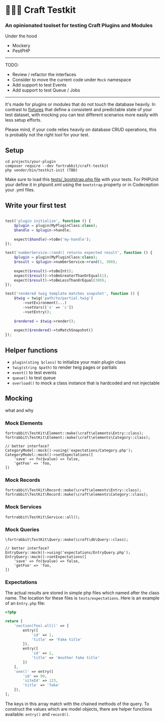 # 🦠🧑‍🔬 Craft Testkit 

### An opinionated toolset for testing Craft Plugins and Modules

Under the hood 

* Mockery
* PestPHP

---

TODO: 
* Review / refactor the interfaces
* Consider to move the current code under `Mock` namespace
* Add support to test Events
* Add support to test Queue / Jobs



---

It's made for plugins or modules that do not touch the database heavily. In contrast to [fixtures](https://craftcms.com/docs/4.x/testing/testing-craft/fixtures.html) that define a consistent and predictable state of your test dataset, with mocking you can test different scenarios more easily with less setup efforts.

Please mind, if your code relies heavily on database CRUD operations, this is probably not the right tool for your test.

## Setup 

```
cd projects/your-plugin
composer require --dev fortrabbit/craft-testkit
php vendor/bin/testkit-init (TBD)
```

Make sure to load this [tests/_bootstrap.php file](_bootstrap.example.php) with your tests. For PHPUnit your define it in phpunit.xml using the `bootstrap` property or in Codeception your .yml files.


## Write your first test

```php

test('plugin initialize', function () {
    $plugin = plugin(MyPluginClass:class);
    $handle = $plugin->handle;
    
    expect($handle)->toBe('my-handle');
});

test('numberService::rand() returns expected result', function () {
    $plugin = plugin(MyPluginClass:class);
    $result = $plugin->numberService->rand(1, 300);
    
    expect($result)->toBeInt();
    expect($result)->toBeGreaterThanOrEqual(1);
    expect($result)->toBeLessThanOrEqual(300);
});

test('rendered twig template matches snapshot', function () {
    $twig = twig('path/to/partial.twig')
        ->setEvironment(...)
        ->setVars(['x' => 'c'])
        ->setEntry();
        
    $rendered = $twig->render();  
    
    expect($rendered)->toMatchSnapshot()
});

```

## Helper functions

* `plugin(sting $class)` to initialize your main plugin class
* `twig(string $path)` to render twig pages or partials
* `event()` to test events
* `queue()` to test queue
* `overload()` to mock a class instance that is hardcoded and not injectable

## Mocking

what and why

### Mock Elements

```
fortrabbit\TestKit\Element::make(\craft\elements\Entry::class);
fortrabbit\TestKit\Element::make(\craft\elements\Category::class);

// better interface?
CategoryModel::mock()->using('expectations/Category.php');
CategoryModel::mock()->setExpectations([
    'save' => fn($value) => false,
    'getFoo' => 'foo,  
])

```

### Mock Records

```
fortrabbit\TestKit\Record::make(\craft\elements\Entry::class);
fortrabbit\TestKit\Record::make(\craft\elements\Category::class);
```

### Mock Services  

```
fortrabbit\TestKit\Service::all();
```


### Mock Queries  

```
\fortrabbit\TestKit\Query::make(\craft\db\Query::class);

// better interface?
EntryQuery::mock()->using('expectations/EntryQuery.php');
EntryQuery::mock()->setExpectations([
    'save' => fn($value) => false,
    'getFoo' => 'foo,  
])

```

### Expectations

The actual results are stored in simple php files which named after the class name.
The location for these files is `tests/expectations`. Here is an example of an `Entry.php` file:

```php
<?php

return [
    'section(foo).all()' => [
        entry([
            'id' => 1,
            'title' => 'Fake title'
        ]),
        entry([
            'id' => 2,
            'title' => 'Another fake title'
        ])
    ],
    'one()' => entry([
        'id' => 99,
        'siteId' => 123,
        'title' => 'fake'
    ]),
];
```

The keys in this array match with the chained methods of the query. To construct the values which are model objects, there are helper functions available:
`entry()` and `record()`.
